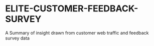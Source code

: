 # ELITE-CUSTOMER-FEEDBACK-SURVEY
A Summary of insight drawn from customer web traffic and feedback survey data
